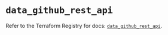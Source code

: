 # `data_github_rest_api`

Refer to the Terraform Registry for docs: [`data_github_rest_api`](https://registry.terraform.io/providers/integrations/github/6.7.5/docs/data-sources/rest_api).
